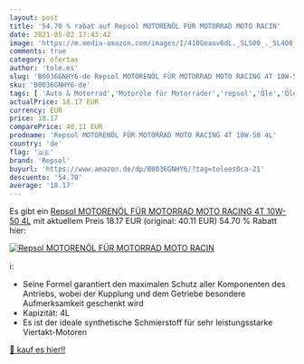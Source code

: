 ```yaml
---
layout: post
title: '54.70 % rabat auf Repsol MOTORENÖL FÜR MOTORRAD MOTO RACIN'
date: 2021-05-02 17:43:42
image: 'https://m.media-amazon.com/images/I/410Geauv6dL._SL500_._SL400_.jpg'
comments: true
category: ofertas
author: 'tole.es'
slug: 'B0036GNHY6-de Repsol MOTORENÖL FÜR MOTORRAD MOTO RACING 4T 10W-50 4L'
sku: 'B0036GNHY6-de'
tags: [ 'Auto & Motorrad','Motoröle für Motorräder','repsol','Öle','Öle & Betriebsstoffe', ]
actualPrice: 18.17 EUR
currency: EUR
price: 18.17
comparePrice: 40.11 EUR
prodname: 'Repsol MOTORENÖL FÜR MOTORRAD MOTO RACING 4T 10W-50 4L'
country: 'de'
flag: '🇩🇪'
brand: 'Repsol'
buyurl: 'https://www.amazon.de/dp/B0036GNHY6/?tag=tolees0ca-21'
descuento: '54.70'
average: '18.17'
---
```


Es gibt ein [Repsol MOTORENÖL FÜR MOTORRAD MOTO RACING 4T 10W-50 4L](https://www.amazon.de/dp/B0036GNHY6/?tag=tolees0ca-21) mit aktuellem Preis 18.17 EUR (original: 40.11 EUR) 54.70 % Rabatt hier:

[![Repsol MOTORENÖL FÜR MOTORRAD MOTO RACIN](https://m.media-amazon.com/images/I/410Geauv6dL._SL500_._SL400_.jpg)](https://www.amazon.de/dp/B0036GNHY6/?tag=tolees0ca-21)

ℹ️:

- Seine Formel garantiert den maximalen Schutz aller Komponenten des Antriebs, wobei der Kupplung und dem Getriebe besondere Aufmerksamkeit geschenkt wird
- Kapizität: 4L
- Es ist der ideale synthetische Schmierstoff für sehr leistungsstarke Viertakt-Motoren

[🛒 kauf es hier!!](https://www.amazon.de/dp/B0036GNHY6/?tag=tolees0ca-21)
